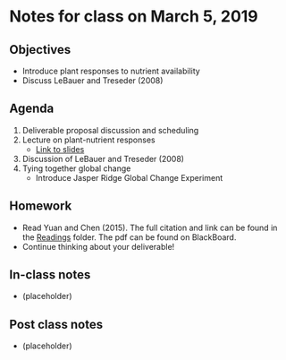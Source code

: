 # Notes for class on March 5, 2019

## Objectives
- Introduce plant responses to nutrient availability
- Discuss LeBauer and Treseder (2008)

## Agenda
1. Deliverable proposal discussion and scheduling
2. Lecture on plant-nutrient responses
	 - [Link to slides](../Lecture_Slides/03.05.19_nutrients.pdf)
3. Discussion of LeBauer and Treseder (2008)
4. Tying together global change
	- Introduce Jasper Ridge Global Change Experiment

## Homework
- Read Yuan and Chen (2015). The full citation and link can be found in the 
[Readings](../Readings) folder. The pdf can be found on BlackBoard.
- Continue thinking about your deliverable!

## In-class notes
- (placeholder)

## Post class notes
- (placeholder)